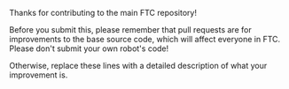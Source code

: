 Thanks for contributing to the main FTC repository!

Before you submit this, please remember that pull requests are for improvements to the base source code, which will affect everyone in FTC. Please don't submit your own robot's code!

Otherwise, replace these lines with a detailed description of what your improvement is.
